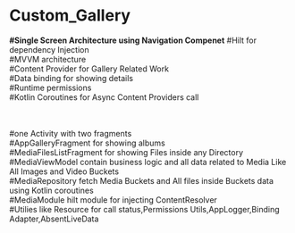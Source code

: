 # Custom_Gallery

 **#Single Screen Architecture using Navigation Compenet**
#Hilt for dependency Injection <br/>
#MVVM architecture <br/>
#Content Provider for Gallery Related Work <br/>
#Data binding for showing details  <br/>
#Runtime permissions <br/>
#Kotlin Coroutines for Async Content Providers call <br/>

<br/><br/>
#one Activity with two fragments  <br/>
#AppGalleryFragment for showing albums <br/>
#MediaFilesListFragment for showing Files inside any Directory <br/>
#MediaViewModel contain business logic and all data related to Media Like All Images and Video Buckets <br/>
#MediaRepository fetch Media Buckets and All files inside Buckets data using Kotlin coroutines <br/>
#MediaModule hilt module for injecting ContentResolver  <br/>
#Utilies like Resource for call status,Permissions Utils,AppLogger,Binding Adapter,AbsentLiveData <br/>

